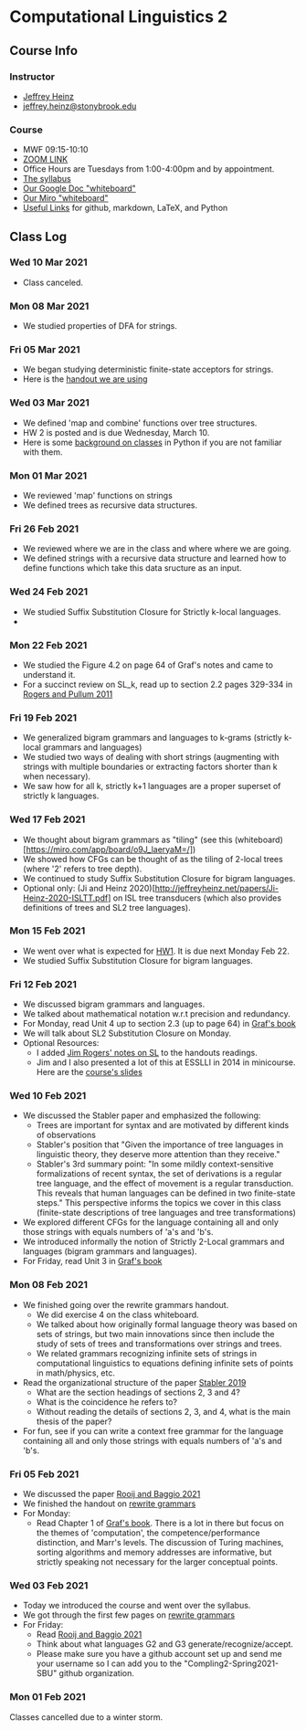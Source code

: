 # Computational Linguistics 2

## Course Info

### Instructor
- [Jeffrey Heinz](https://jeffreyheinz.net) 
- jeffrey.heinz@stonybrook.edu 

### Course
- MWF 09:15-10:10 
- [ZOOM LINK](https://stonybrook.zoom.us/j/93603940635?pwd=c2U2WDJ4SnJUSXg1emdaU3phSWVNUT09) 
- Office Hours are Tuesdays from 1:00-4:00pm and by appointment.
- [The syllabus]()
- [Our Google Doc "whiteboard"](https://docs.google.com/document/d/1cYKeifwRr0plOrnktIRv2viO0p57hwDLykvBWTiEf80/edit?usp=sharing)
- [Our Miro "whiteboard"](https://miro.com/welcomeonboard/mmHj2goQFkMbz8LNcn8FnW3sK8xepYf9ym3g7OoPBViWshuqL1WCSSyiQgm41cdG)
- [Useful Links](UsefulLinks.md) for github, markdown, LaTeX, and Python

## Class Log


### Wed 10 Mar 2021

- Class canceled.

### Mon 08 Mar 2021

- We studied properties of DFA for strings.

### Fri 05 Mar 2021

- We began studying deterministic finite-state acceptors for strings.
- Here is the [handout we are using](handouts/dfa-strings-trees.pdf)

### Wed 03 Mar 2021

- We defined 'map and combine' functions over tree structures.
- HW 2 is posted and is due Wednesday, March 10. 
- Here is some [background on classes](https://www.python-course.eu/python3_object_oriented_programming.php) in Python if you are not familiar with them. 

### Mon 01 Mar 2021

- We reviewed 'map' functions on strings
- We defined trees as recursive data structures.

### Fri 26 Feb 2021

- We reviewed where we are in the class and where where we are going.
- We defined strings with a recursive data structure and learned how to define functions which take this data sructure as an input.

### Wed 24 Feb 2021

- We studied Suffix Substitution Closure for Strictly k-local languages. 
- 

### Mon 22 Feb 2021

- We studied the Figure 4.2 on page 64 of Graf's notes and came to understand it.
- For a succinct review on SL_k, read up to section 2.2 pages 329-334 in [Rogers and Pullum 2011](readings/Rogers-Pullum-2011.pdf)

### Fri 19 Feb 2021

- We generalized bigram grammars and languages to k-grams (strictly k-local grammars and languages)
- We studied two ways of dealing with short strings (augmenting with strings with multiple boundaries or extracting factors shorter than k when necessary).
- We saw how for all k, strictly k+1 languages are a proper superset of strictly k languages.

### Wed 17 Feb 2021

- We thought about bigram grammars as "tiling" (see this (whiteboard)[https://miro.com/app/board/o9J_laeryaM=/])
- We showed how CFGs can be thought of as the tiling of 2-local trees (where '2' refers to tree depth). 
- We continued to study Suffix Substitution Closure for bigram languages.
- Optional only: (Ji and Heinz 2020)[http://jeffreyheinz.net/papers/Ji-Heinz-2020-ISLTT.pdf] on ISL tree transducers (which also provides definitions of trees and SL2 tree languages). 

### Mon 15 Feb 2021

- We went over what is expected for [HW1](https://github.com/Compling2-Spring2021-SBU/HW1). It is due next Monday Feb 22.
- We studied Suffix Substitution Closure for bigram languages.

### Fri 12 Feb 2021

- We discussed bigram grammars and languages.
- We talked about mathematical notation w.r.t precision and redundancy.
- For Monday, read Unit 4 up to section 2.3 (up to page 64) in [Graf's book](graf-book/999_CompleteLectureNotes.pdf)
- We will talk about SL2 Substitution Closure on Monday.
- Optional Resources: 
  - I added [Jim Rogers' notes on SL](handouts/slocal.ho.pdf)  to the handouts readings.
  - Jim and I also presented a lot of this at ESSLLI in 2014 in minicourse. Here are the [course's slides](http://jeffreyheinz.net/talks/Rogers-Heinz-2014-MTP-ESSLI-slides.pdf)

### Wed 10 Feb 2021

- We discussed the Stabler paper and emphasized the following:
  - Trees are important for syntax and are motivated by different kinds of observations
  - Stabler's position that "Given the importance of tree languages in linguistic theory, they deserve more attention than they receive."
  - Stabler's 3rd summary point: "In some mildly context-sensitive formalizations of recent syntax, the set of derivations is a regular tree language, and the effect of movement is a regular transduction. This reveals that human languages can be defined in two finite-state steps." This perspective informs the topics we cover in this class (finite-state descriptions of tree languages and tree transformations)
- We explored different CFGs for the language containing all and only those strings with equals numbers of 'a's and 'b's. 
- We introduced informally the notion of Strictly 2-Local grammars and languages (bigram grammars and languages).
- For Friday, read Unit 3 in [Graf's book](graf-book/999_CompleteLectureNotes.pdf)

### Mon 08 Feb 2021

- We finished going over the rewrite grammars handout.
  - We did exercise 4 on the class whiteboard.
  - We talked about how originally formal language theory was based on sets of strings, but two main innovations since then include the study of sets of trees and transformations over strings and trees.
  - We related grammars recognizing infinite sets of strings in computational linguistics to equations defining infinite sets of points in math/physics, etc.
- Read the organizational structure of the paper [Stabler 2019](readings/Stabler-2019-Three-Mathematical-Foundations-for-Syntax.pdf) 
  - What are the section headings of sections 2, 3 and 4?
  - What is the coincidence he refers to?
  - Without reading the details of sections 2, 3, and 4, what is the main thesis of the paper?
- For fun, see if you can write a context free grammar for the language containing all and only those strings with equals numbers of 'a's and 'b's. 


### Fri 05 Feb 2021

- We discussed the paper [Rooij and Baggio 2021](readings/RooijBaggio2021.pdf) 
- We finished the handout on [rewrite grammars](handouts/rewrite-grammars.pdf)
- For Monday:
  - Read Chapter 1 of [Graf's book](graf-book/999_CompleteLectureNotes.pdf). 
  There is a lot in there but focus on the themes of 'computation', the competence/performance distinction, and Marr's levels. 
  The discussion of Turing machines, sorting algorithms and memory addresses are informative, but strictly speaking not necessary for the larger conceptual points.


### Wed 03 Feb 2021

- Today we introduced the course and went over the syllabus.
- We got through the first few pages on [rewrite grammars](handouts/rewrite-grammars.pdf)
- For Friday:
  - Read [Rooij and Baggio 2021](readings/RooijBaggio2021.pdf) 
  - Think about what languages G2 and G3 generate/recognize/accept.
  - Please make sure you have a github account set up and send me your username so I can add you to the "Compling2-Spring2021-SBU" github organization.

### Mon 01 Feb 2021

Classes cancelled due to a winter storm.


